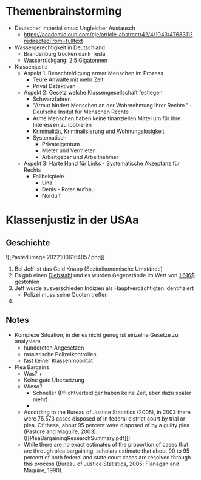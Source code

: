 # Themenbrainstorming
+ Deutscher Imperialismus: Ungleicher Austausch
	+ https://academic.oup.com/cje/article-abstract/42/4/1043/4768311?redirectedFrom=fulltext
+ Wassergerechtigkeit in Deutschland
	+ Brandenburg trocken dank Tesla
	+ Wasserrückgang: 2.5 Gigatonnen
+ Klassenjustiz
	+ Aspekt 1: Benachteidigung armer Menschen im Prozess
		+ Teure Anwälte mit mehr Zeit
		+ Privat Detektiven
	+ Aspekt 2: Gesetz welche Klassengesellschaft festlegen
		+ Schwarzfahren
		+ "Armut hindert Menschen an der Wahrnehmung ihrer Rechte." - Deutsche Insitut für Menschen Rechte
		+ Arme Menschen haben keine finanziellen Mittel um für ihre Interessen zu  lobbieren
		+ [Kriminalität, Kriminalisierung  und Wohnungslosigkeit](https://dspace.ub.uni-siegen.de/bitstream/ubsi/292/1/mueller_marion.pdf)
		+ Systematisch
			+ Privateigentum
			+ Mieter und Vermieter
			+ Arbeitgeber und Arbeitnehmer
	+ Aspekt 3: Harte Hand für Links - Systematische Akzeptanz für Rechts
		+ Fallbeispiele
			+ Lina
			+ Denis - Roter Aufbau
			+ Nordulf
# Klassenjustiz in der USAa
## Geschichte
![[Pasted image 20221006164057.png]]
1. Bei Jeff ist das Geld Knapp (Sozioökonomische Umstände)
2. Es gab einen [Diebstahl](https://infotracer.com/infocenter/top-reasons-for-incarceration-in-the-u-s/) und es wurden Gegenstände im Wert von [1.616$](https://www.statista.com/statistics/252451/average-value-of-property-stolen-by-larceny-theft-in-the-us-by-type/) gestohlen
3. Jeff wurde ausverschieden Indizien als Hauptverdächtigten identifiziert
   + Polizei muss seine Quoten treffen
4. 


## Notes
+ Komplexe Situation, in der es nicht genug ist einzelne Gesetze zu analysiere
	+  hundereten Angesetzen
	+ rassistische Polizeikontrollen
	+ fast keiner Klassenmobilität
+ Plea Bargains
	+ Was?
		+ 
	+ Keine gute Übersetzung 
	+ Wieso?
		+ Schneller (Pflichtverteidiger haben keine Zeit, aber dazu später mehr)
		+ 
	+ According to the Bureau of Justice Statistics (2005), in 2003 there were 75,573 cases disposed of in federal district court by trial or plea. Of these, about 95 percent were	disposed of by a guilty plea (Pastore and Maguire, 2003). ([[PleaBargainingResearchSummary.pdf]])
	+ While there are no exact estimates of the proportion of cases that are through plea bargaining, scholars estimate that about 90 to 95 percent of both federal and state court cases are resolved through this process (Bureau of Justice Statistics, 2005; Flanagan and Maguire, 1990).